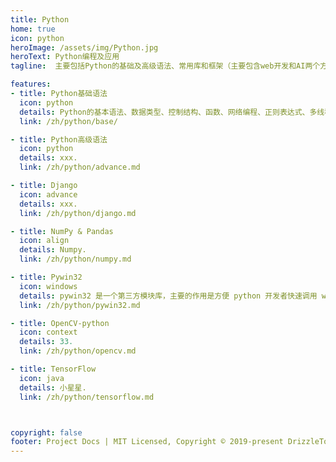 ```yaml
---
title: Python
home: true
icon: python
heroImage: /assets/img/Python.jpg
heroText: Python编程及应用
tagline:  主要包括Python的基础及高级语法、常用库和框架（主要包含web开发和AI两个方向）， 如：Django, NumPy, OpenCV 和 TensorFlow等。

features:
- title: Python基础语法
  icon: python
  details: Python的基本语法、数据类型、控制结构、函数、网络编程、正则表达式、多线程和进程、数据库操作、异常处理等，掌握后可以编写简单的Python程序。
  link: /zh/python/base/

- title: Python高级语法
  icon: python
  details: xxx.
  link: /zh/python/advance.md

- title: Django
  icon: advance
  details: xxx.
  link: /zh/python/django.md

- title: NumPy & Pandas
  icon: align
  details: Numpy.
  link: /zh/python/numpy.md

- title: Pywin32
  icon: windows
  details: pywin32 是一个第三方模块库，主要的作用是方便 python 开发者快速调用 windows API 和 进行 COM 编程。
  link: /zh/python/pywin32.md

- title: OpenCV-python
  icon: context
  details: 33.
  link: /zh/python/opencv.md

- title: TensorFlow
  icon: java
  details: 小星星.
  link: /zh/python/tensorflow.md



copyright: false
footer: Project Docs | MIT Licensed, Copyright © 2019-present DrizzleTow
---
```


